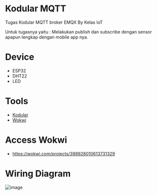 # Kodular MQTT
Tugas Kodular MQTT broker EMQX By Kelas IoT

Untuk tugasnya yaitu : 
Melakukan publish dan subscribe dengan sensor apapun lengkap dengan mobile app nya.

# Device 
- ESP32
- DHT22
- LED

# Tools
- [Kodular](https://kodular.io)
- [Wokwi](https://wokwi.com)

# Access Wokwi
- https://wokwi.com/projects/398928010613731329

# Wiring Diagram 
![image](https://github.com/eunbiline98/Kodular_MQTT/assets/50385294/65935ba5-38e9-45df-965d-d86c77b571b9)

